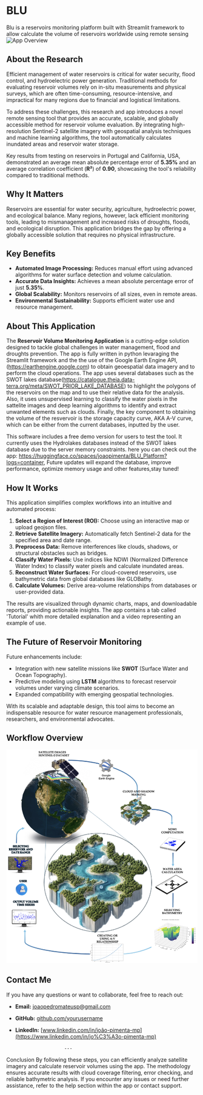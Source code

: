 # BLU
Blu is a reservoirs monitoring platform built with Streamlit framework to allow calculate the volume of reservoirs worldwide using remote sensing
![App Overview](https://github.com/joao862/BLU/blob/main/app.png)

## About the Research
Efficient management of water reservoirs is critical for water security, flood control, and hydroelectric power generation. Traditional methods for evaluating reservoir volumes rely on in-situ measurements and physical surveys, which are often time-consuming, resource-intensive, and impractical for many regions due to financial and logistical limitations.

To address these challenges, this research and app introduces a novel remote sensing tool that provides an accurate, scalable, and globally accessible method for reservoir volume evaluation. By integrating high-resolution Sentinel-2 satellite imagery with geospatial analysis techniques and machine learning algorithms, the tool automatically calculates inundated areas and reservoir water storage. 

Key results from testing on reservoirs in Portugal and California, USA, demonstrated an average mean absolute percentage error of **5.35%** and an average correlation coefficient (**R²**) of **0.90**, showcasing the tool's reliability compared to traditional methods.

## Why It Matters
Reservoirs are essential for water security, agriculture, hydroelectric power, and ecological balance. Many regions, however, lack efficient monitoring tools, leading to mismanagement and increased risks of droughts, floods, and ecological disruption. This application bridges the gap by offering a globally accessible solution that requires no physical infrastructure. 

## Key Benefits
- **Automated Image Processing:** Reduces manual effort using advanced algorithms for water surface detection and volume calculation.
- **Accurate Data Insights:** Achieves a mean absolute percentage error of just **5.35%**.
- **Global Scalability:** Monitors reservoirs of all sizes, even in remote areas.
- **Environmental Sustainability:** Supports efficient water use and resource management.

## About This Application
The **Reservoir Volume Monitoring Application** is a cutting-edge solution designed to tackle global challenges in water management, flood and droughts prevention. The app is fully written in python levaraging the Streamlit framework and the the use of the Google Earth Engine API, (https://earthengine.google.com) to obtain geoespatial data imagery and to perform the cloud operations. The app uses several databases such as the SWOT  lakes database(https://catalogue.theia.data-terra.org/meta/SWOT_PRIOR_LAKE_DATABASE) to highlight the polygons of the reservoirs on the map and to use their relative data for the analysis. Also, it uses unsupervised learning to classify the water pixels in the sattelite images and deep learning algorithms to identify and extract unwanted elements such as clouds. Finally, the key component to obtaining  the volume of the resvervoir is the storage capacity curve, AKA A-V curve, which can be either from the current databases, inputted by the user.

This software includes a free demo version for users to test the tool. It currently uses the Hydrolakes databases instead of the SWOT lakes database due to the server memory constraints. here you can check out the app: https://huggingface.co/spaces/joaopimenta/BLU_Platform?logs=container, Future updates will expand the database, improve performance, optimize memory usage and other features,stay tuned!

## How It Works
This application simplifies complex workflows into an intuitive and automated process:
1. **Select a Region of Interest (ROI):** Choose using an interactive map or upload geojson files.
2. **Retrieve Satellite Imagery:** Automatically fetch Sentinel-2 data for the specified area and date range.
3. **Preprocess Data:** Remove interferences like clouds, shadows, or structural obstacles such as bridges.
4. **Classify Water Pixels:** Use indices like NDWI (Normalized Difference Water Index) to classify water pixels and calculate inundated areas.
5. **Reconstruct Water Surfaces:** For cloud-covered reservoirs, use bathymetric data from global databases like GLOBathy.
6. **Calculate Volumes:** Derive area-volume relationships from databases or user-provided data.

The results are visualized through dynamic charts, maps, and downloadable reports, providing actionable insights.
The app contains a tab called 'Tutorial' whith more detailed explanation and a video representing an example of use.

## The Future of Reservoir Monitoring
Future enhancements include:
- Integration with new satellite missions like **SWOT** (Surface Water and Ocean Topography).
- Predictive modeling using **LSTM** algorithms to forecast reservoir volumes under varying climate scenarios.
- Expanded compatibility with emerging geospatial technologies.

With its scalable and adaptable design, this tool aims to become an indispensable resource for water resource management professionals, researchers, and environmental advocates.

## Workflow Overview
![Workflow of the app: From data acquisition to volume estimation](https://github.com/joao862/BLU/blob/main/workflow.png)

## Contact Me
If you have any questions or want to collaborate, feel free to reach out:

- **Email:** [joaopedromateusp@gmail.com](mailto:joaopedromateusp@gmail.com)
- **GitHub:** [github.com/yourusername](https://github.com/yourusername)
- **LinkedIn:** [www.linkedin.com/in/joão-pimenta-mp](https://www.linkedin.com/in/jo%C3%A3o-pimenta-mp)

                        ---
Conclusion
By following these steps, you can efficiently analyze satellite imagery and calculate reservoir volumes using the app. The methodology ensures accurate results with cloud coverage filtering, error checking, and reliable bathymetric analysis.
If you encounter any issues or need further assistance, refer to the help section within the app or contact support.
